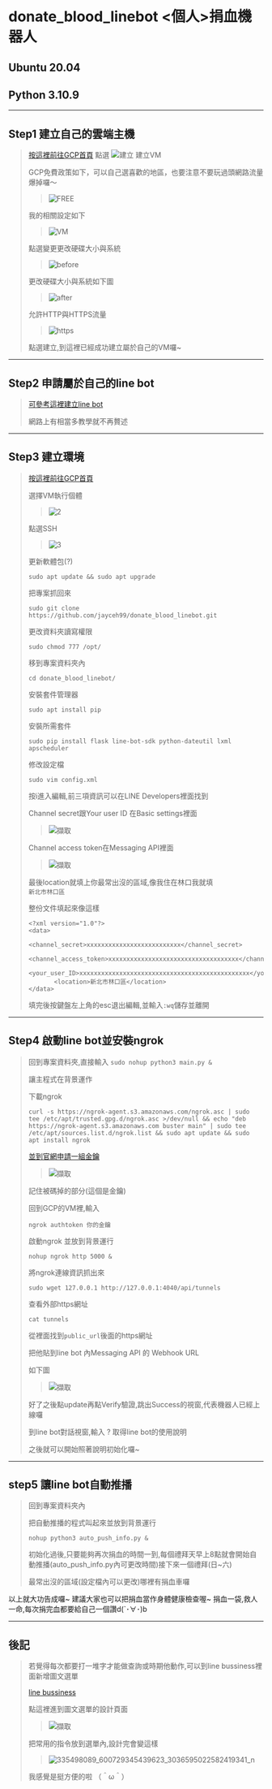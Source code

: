# donate_blood_linebot <個人>捐血機器人
## Ubuntu 20.04
## Python 3.10.9
*****
## Step1 建立自己的雲端主機
>[按這裡前往GCP首頁](https://console.cloud.google.com/ "Title") 
>點選
![建立](https://user-images.githubusercontent.com/104083191/224921561-d305e544-8e8a-4ee9-a51f-96186119dea2.PNG)
>建立VM
>
>GCP免費政策如下，可以自己選喜歡的地區，也要注意不要玩過頭網路流量爆掉囉～
>
>>![FREE](https://user-images.githubusercontent.com/104083191/224926236-c4dbecc6-c219-486d-b68e-09707f427128.PNG)
>
>我的相關設定如下
>
>
>>![VM](https://user-images.githubusercontent.com/104083191/224922827-7d48441e-bbd3-4132-a453-9f8356ebdff4.PNG)
>
>
>點選變更更改硬碟大小與系統
>
>>![before](https://user-images.githubusercontent.com/104083191/224927851-92f7bd37-1911-49ce-9f56-f3c16f9f8acf.PNG)
>
>
>更改硬碟大小與系統如下圖
>
>
>>![after](https://user-images.githubusercontent.com/104083191/224925120-32d91f02-f4d4-4d28-ae19-33e10d78e072.PNG)
>
>
>允許HTTP與HTTPS流量
>
>>![https](https://user-images.githubusercontent.com/104083191/224925334-d3d27bb7-176d-4161-89f3-2e22b360d009.PNG)
>
>
>點選建立,到這裡已經成功建立屬於自己的VM囉~
>
>
>
>
*****
## Step2 申請屬於自己的line bot 
>[可參考這裡建立line bot](https://ithelp.ithome.com.tw/articles/10215268)
>
>網路上有相當多教學就不再贅述
>
*****
## Step3 建立環境
>[按這裡前往GCP首頁](https://console.cloud.google.com/) 
>
>選擇VM執行個體
>
>>![2](https://user-images.githubusercontent.com/104083191/225214892-2e97bd37-dceb-48a7-8c1a-21146ea73574.PNG)
>
>點選SSH
>
>>![3](https://user-images.githubusercontent.com/104083191/225215179-83ed0a55-dc66-4b8a-97f6-00e3419580c4.PNG)
>>
>更新軟體包(?)
>  
>```sudo apt update && sudo apt upgrade```
>
>把專案抓回來
>
>```sudo git clone https://github.com/jayceh99/donate_blood_linebot.git```
>
>更改資料夾讀寫權限
>
>```sudo chmod 777 /opt/ ```
>
>移到專案資料夾內
>
>```cd donate_blood_linebot/```
>
>安裝套件管理器
>
>```sudo apt install pip```
>
>安裝所需套件
>
>```sudo pip install flask line-bot-sdk python-dateutil lxml apscheduler```
>
>修改設定檔
>
>```sudo vim config.xml```
>
>按i進入編輯,前三項資訊可以在LINE Developers裡面找到
>
>Channel secret跟Your user ID 在Basic settings裡面
>
>>![擷取](https://user-images.githubusercontent.com/104083191/225235275-e0bcda2c-8f97-4725-9e63-7413b8fefece.PNG)
>
>Channel access token在Messaging API裡面
>
>>![擷取](https://user-images.githubusercontent.com/104083191/225235795-bab81cd7-8ae0-4d13-b349-db8301f4ac9a.PNG)
>
>最後location就填上你最常出沒的區域,像我住在林口我就填    
>```新北市林口區```
>
>整份文件填起來像這樣
>```
> <?xml version="1.0"?>
> <data>
>        <channel_secret>xxxxxxxxxxxxxxxxxxxxxxxxxx</channel_secret>
>        <channel_access_token>xxxxxxxxxxxxxxxxxxxxxxxxxxxxxxxxxxxx</channel_access_token>
>        <your_user_ID>xxxxxxxxxxxxxxxxxxxxxxxxxxxxxxxxxxxxxxxxxxxxxxx</your_user_ID>
>        <location>新北市林口區</location>
> </data>
>```
>
>填完後按鍵盤左上角的esc退出編輯,並輸入```:wq```儲存並離開
*****
## Step4 啟動line bot並安裝ngrok
>回到專案資料夾,直接輸入
>```sudo nohup python3 main.py & ```
>
>讓主程式在背景運作
>
>下載ngrok
>
>``` curl -s https://ngrok-agent.s3.amazonaws.com/ngrok.asc | sudo tee /etc/apt/trusted.gpg.d/ngrok.asc >/dev/null && echo "deb https://ngrok-agent.s3.amazonaws.com buster main" | sudo tee /etc/apt/sources.list.d/ngrok.list && sudo apt update && sudo apt install ngrok ```
>
>[並到官網申請一組金鑰](https://ngrok.com/) 
>
>>![擷取](https://user-images.githubusercontent.com/104083191/225240083-d518d5d2-40d5-42f3-9aa1-17ac0a868c6b.PNG)
>
>記住被碼掉的部分(這個是金鑰)
>
>回到GCP的VM裡,輸入
>
>```ngrok authtoken 你的金鑰 ```
>
>啟動ngrok 並放到背景運行
>
>```nohup ngrok http 5000 &```
>
>將ngrok連線資訊抓出來
>
>```sudo wget 127.0.0.1 http://127.0.0.1:4040/api/tunnels```
>
>查看外部https網址
>
>```cat tunnels```
>
>從裡面找到```public_url```後面的https網址
>
>把他貼到line bot 內Messaging API 的 Webhook URL
>
>如下圖
>
>>![擷取](https://user-images.githubusercontent.com/104083191/225245052-13941756-b4ff-4092-b0f4-74ccae9bdb25.PNG)
>
>好了之後點update再點Verify驗證,跳出Success的視窗,代表機器人已經上線囉
>
>到line bot對話視窗,輸入 ? 取得line bot的使用說明
>
>之後就可以開始照著說明初始化囉~
>
*****
## step5 讓line bot自動推播
>回到專案資料夾內
>
>把自動推播的程式叫起來並放到背景運行
>
>```nohup python3 auto_push_info.py & ```
>
>初始化過後,只要能夠再次捐血的時間一到,每個禮拜天早上8點就會開始自動推播(auto_push_info.py內可更改時間)接下來一個禮拜(日~六)
>
>最常出沒的區域(設定檔內可以更改)哪裡有捐血車囉

以上就大功告成囉~
建議大家也可以把捐血當作身體健康檢查喔~
捐血一袋,救人一命,每次捐完血都要給自己一個讚d(`･∀･)b 
*****
## 後記
>若覺得每次都要打一堆字才能做查詢或時期他動作,可以到line bussiness裡面新增圖文選單
>
>[line bussiness](https://tw.linebiz.com/login/)
>
>點這裡進到圖文選單的設計頁面
>
>>![擷取](https://user-images.githubusercontent.com/104083191/225526168-01e466c9-a577-4800-8bce-a5c2ef33ffd8.PNG)
>
>把常用的指令放到選單內,設計完會變這樣
>
>>![335498089_600729345439623_3036595022582419341_n](https://user-images.githubusercontent.com/104083191/225532602-8970f406-1a95-4b32-864f-e0dc76b17798.jpg)
>
>
>我感覺是挺方便的啦 （＾ω＾）


